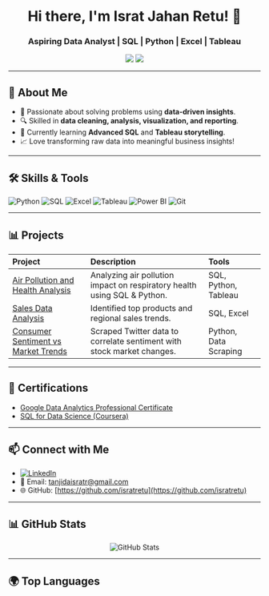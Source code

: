 <h1 align="center">Hi there, I'm Israt Jahan Retu! 👋</h1>

<h3 align="center">Aspiring Data Analyst | SQL | Python | Excel | Tableau</h3>

<p align="center">
  <a href="https://www.linkedin.com/in/isratjahanretu/" target="_blank"><img src="https://img.shields.io/badge/-LinkedIn-blue?style=for-the-badge&logo=linkedin&logoColor=white"></a>
  <a href="mailto:tanjidaisratr@gmail.com"><img src="https://img.shields.io/badge/-Gmail-red?style=for-the-badge&logo=gmail&logoColor=white"></a>
</p>

---

## 🧠 About Me
- 🎯 Passionate about solving problems using **data-driven insights**.
- 🔍 Skilled in **data cleaning, analysis, visualization, and reporting**.
- 🌱 Currently learning **Advanced SQL** and **Tableau storytelling**.
- 📈 Love transforming raw data into meaningful business insights!

---

## 🛠️ Skills & Tools

<p>
  <img src="https://img.shields.io/badge/Python-3776AB?style=for-the-badge&logo=python&logoColor=white" alt="Python"/>
  <img src="https://img.shields.io/badge/SQL-4479A1?style=for-the-badge&logo=mysql&logoColor=white" alt="SQL"/>
  <img src="https://img.shields.io/badge/Excel-217346?style=for-the-badge&logo=microsoft-excel&logoColor=white" alt="Excel"/>
  <img src="https://img.shields.io/badge/Tableau-E97627?style=for-the-badge&logo=tableau&logoColor=white" alt="Tableau"/>
  <img src="https://img.shields.io/badge/Power%20BI-F2C811?style=for-the-badge&logo=power-bi&logoColor=black" alt="Power BI"/>
  <img src="https://img.shields.io/badge/Git-F05032?style=for-the-badge&logo=git&logoColor=white" alt="Git"/>
</p>

---

## 📊 Projects

| Project | Description | Tools |
|:---|:---|:---|
| [Air Pollution and Health Analysis](https://github.com/isratretu/air-pollution-health-analysis) | Analyzing air pollution impact on respiratory health using SQL & Python. | SQL, Python, Tableau |
| [Sales Data Analysis](https://github.com/isratretu/sales-data-analysis) | Identified top products and regional sales trends. | SQL, Excel |
| [Consumer Sentiment vs Market Trends](https://github.com/isratretu/consumer-sentiment-market-trends) | Scraped Twitter data to correlate sentiment with stock market changes. | Python, Data Scraping |

---

## 📜 Certifications
- [Google Data Analytics Professional Certificate](https://www.coursera.org/professional-certificates/google-data-analytics)
- [SQL for Data Science (Coursera)](https://www.coursera.org/learn/sql-for-data-science)

---

## 📫 Connect with Me

- [![LinkedIn](https://img.shields.io/badge/-LinkedIn-blue?style=flat-square&logo=Linkedin&logoColor=white)](https://www.linkedin.com/in/isratjahanretu/)
- 📧 Email: tanjidaisratr@gmail.com
- 🌐 GitHub: [https://github.com/isratretu](https://github.com/isratretu)

---

## 📊 GitHub Stats

<p align="center">
  <img src="https://github-readme-stats.vercel.app/api?username=isratretu&show_icons=true&count_private=true&hide_title=true&hide=prs&theme=radical" alt="GitHub Stats"/>
</p>

---

## 🌍 Top Languages

<p align="center">
  <img src="https://github-readme-stats.vercel.app/api/top-langs
